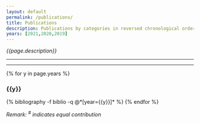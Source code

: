 ```yaml
---
layout: default
permalink: /publications/
title: Publications
description: Publications by categories in reversed chronological order
years: [2021,2020,2019]
---
```


_{{page.description}}_

---



---
{% for y in page.years %}
  <h3 class="article-list__group-header">{{y}}</h3>
  {% bibliography -f biblio -q @*[year={{y}}]* %}
{% endfor %}

_Remark: <sup>#</sup> indicates equal contribution_
